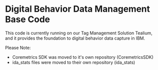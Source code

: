 # Digital Behavior Data Management Base Code
This code is currently running on our Tag Management Solution Tealium, and it provides the foundation to digital behavior data capture in IBM.

Please Note:
* Coremetrics SDK was moved to it's own repository (CoremetricsSDK)
* ida_stats files were moved to their own repository (ida_stats)

